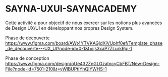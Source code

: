 # SAYNA-UXUI-SAYNACADEMY
Cette activité a pour objectif de nous exercer sur les notions plus avancées de Design UX/UI en développant nos propres Design System.

Phase de découverte
https://www.figma.com/board/AWt4YTVKAGjdXlVUphf0ef/Template_phase_de_decouverte---UX_UI?node-id=0-1&t=ijs3xaP7ZLurkRgi-1

Phase de conception
https://www.figma.com/design/oUe432ZnGLGzatncyCbFBT/New-Design-File?node-id=7501-210&t=yWlBUPtiYhQlYWHS-1
